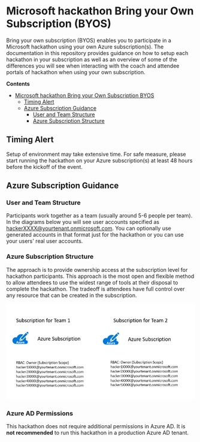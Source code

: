 # Microsoft hackathon Bring your Own Subscription (BYOS)

Bring your own subscription (BYOS) enables you to participate in a Microsoft hackathon using your own Azure subscription(s). The documentation in this repository provides guidance on how to setup each hackathon in your subscription as well as an overview of some of the differences you will see when interacting with the coach and attendee portals of hackathon when using your own subscription.

**Contents**

<!-- TOC -->

- [Microsoft hackathon Bring your Own Subscription BYOS](#microsoft-hackathon-bring-your-own-subscription-byos)
  - [Timing Alert](#timing-alert)
  - [Azure Subscription Guidance](#azure-subscription-guidance)
    - [User and Team Structure](#user-and-team-structure)
    - [Azure Subscription Structure](#azure-subscription-structure)

<!-- /TOC -->

## Timing Alert

Setup of environment may take extensive time. For safe measure, please start running the hackathon on your Azure subscription(s) at least 48 hours before the kickoff of the event.

## Azure Subscription Guidance

### User and Team Structure

Participants work together as a team (usually around 5-6 people per team). In the diagrams below you will see user accounts specified as hackerXXXX@yourtenant.onmicrosoft.com. You can optionally use generated accounts in that format just for the hackathon or you can use your users' real user accounts.

### Azure Subscription Structure

The approach is to provide ownership access at the subscription level for hackathon participants. This approach is the most open and flexible method to allow attendees to use the widest range of tools at their disposal to complete the hackathon. The tradeoff is attendees have full control over any resource that can be created in the subscription.

![Azure Subscription per Team](images/subscription-per-team-style.png "Azure Subscription per Team")

### Azure AD Permissions

This hackathon does not require additional permissions in Azure AD. It is **not recommended** to run this hackathon in a production Azure AD tenant.
